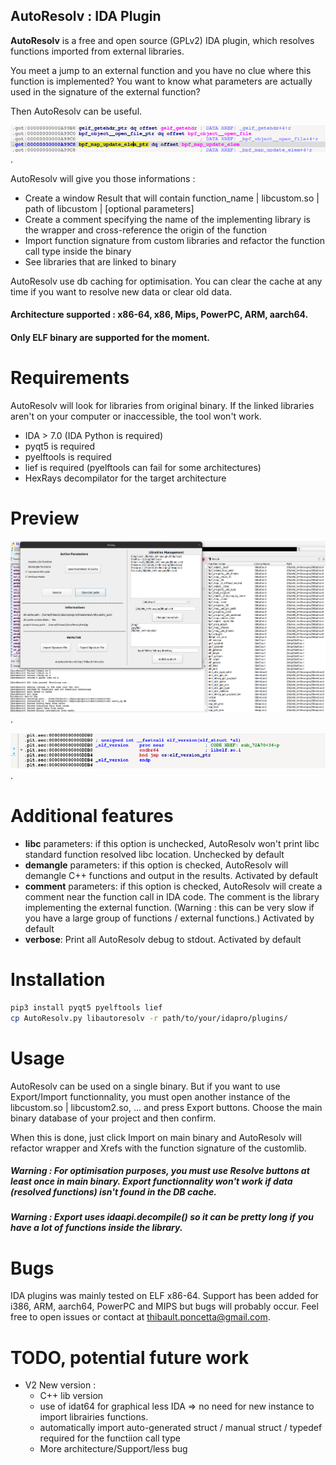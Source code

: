 ## AutoResolv : IDA Plugin

__AutoResolv__ is a free and open source (GPLv2) IDA plugin, which resolves functions imported from external libraries. 

You meet a jump to an external function and you have no clue where this function is implemented? 
You want to know what parameters are actually used in the signature of the external function? 

Then AutoResolv can be useful.

!["AutoResolv"](./img/nojump.png "no jump on external function").

AutoResolv will give you those informations : 

- Create a window Result that will contain function_name | libcustom.so | path of libcustom | [optional parameters]
- Create a comment specifying the name of the implementing library is the wrapper and cross-reference the origin of the function
- Import function signature from custom libraries and refactor the function call type inside the binary
- See libraries that are linked to binary

AutoResolv use db caching for optimisation. You can clear the cache at any time if you want to resolve new data or clear old data.

#### Architecture supported : x86-64, x86, Mips, PowerPC, ARM, aarch64. 
#### Only ELF binary are supported for the moment.

# Requirements 

AutoResolv will look for libraries from original binary. If the linked libraries aren't on your computer or inaccessible, the tool won't work. 

- IDA > 7.0 (IDA Python is required)
- pyqt5 is required
- pyelftools is required
- lief is required (pyelftools can fail for some architectures)
- HexRays decompilator for the target architecture

# Preview

!["AutoResolv"](./img/preview.png "AutoResolv preview").


!["AutoResolv"](./img/patched.png "Example of a wrapper patched by AutoResolv").


# Additional features

- __libc__ parameters: if this option is unchecked, AutoResolv won't print libc standard function resolved libc location. Unchecked by default
- __demangle__ parameters: if this option is checked, AutoResolv will demangle C++ functions and output in the results. Activated by default
- __comment__ parameters: if this option is checked, AutoResolv will create a comment near the function call in IDA code. The comment is the library implementing the external function. (Warning : this can be very slow if you have a large group of functions / external functions.) Activated by default
- __verbose__: Print all AutoResolv debug to stdout. Activated by default


# Installation

```bash
pip3 install pyqt5 pyelftools lief
cp AutoResolv.py libautoresolv -r path/to/your/idapro/plugins/
```

# Usage 

AutoResolv can be used on a single binary. But if you want to use Export/Import functionnality, you must open another instance of the libcustom.so | libcustom2.so, ... and press Export buttons. Choose the main binary database of your project and then confirm. 

When this is done, just click Import on main binary and AutoResolv will refactor wrapper and Xrefs with the function signature of the customlib.


##### Warning : For optimisation purposes, you must use Resolve buttons at least once in main binary. Export functionnality won't work if data (resolved functions) isn't found in the DB cache.
##### Warning : Export uses idaapi.decompile() so it can be pretty long if you have a lot of functions inside the library. 


# Bugs

IDA plugins was mainly tested on ELF x86-64. 
Support has been added for i386, ARM, aarch64, PowerPC and MIPS but bugs will probably occur. 
Feel free to open issues or contact at thibault.poncetta@gmail.com. 

# TODO, potential future work

- V2 New version : 
  - C++ lib version
  -  use of idat64 for graphical less IDA => no need for new instance to import librairies functions. 
  -  automatically import auto-generated struct / manual struct / typedef required for the functiion call type
  -  More architecture/Support/less bug